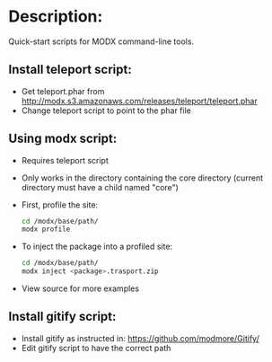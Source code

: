 Description:
============

Quick-start scripts for MODX command-line tools. 


## Install teleport script:

* Get teleport.phar from http://modx.s3.amazonaws.com/releases/teleport/teleport.phar
* Change teleport script to point to the phar file

## Using modx script:

* Requires teleport script
* Only works in the directory containing the core directory (current directory must have a child named "core")
* First, profile the site:

    ```bash
    cd /modx/base/path/
    modx profile
    ```

* To inject the package into a profiled site:

    ```bash
    cd /modx/base/path/
    modx inject <package>.trasport.zip
    ```

* View source for more examples   

## Install gitify script:

* Install gitify as instructed in: https://github.com/modmore/Gitify/
* Edit gitify script to have the correct path

